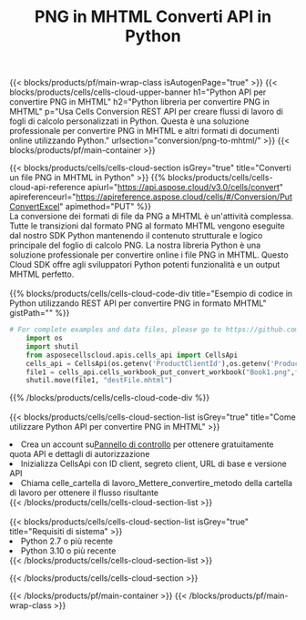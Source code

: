 ﻿---
title: PNG in MHTML Converti API in Python
description:  API cloud e SDK per Microsoft Excel e OpenOffice Calc. Converti foglio di calcolo in un altro file di formato.
url: /it/python/conversion/png-to-mhtml/
---
{{< blocks/products/pf/main-wrap-class isAutogenPage="true" >}}
{{< blocks/products/cells/cells-cloud-upper-banner h1="Python API per convertire PNG in MHTML" h2="Python libreria per convertire PNG in MHTML" p="Usa Cells Conversion REST API per creare flussi di lavoro di fogli di calcolo personalizzati in Python. Questa è una soluzione professionale per convertire PNG in MHTML e altri formati di documenti online utilizzando Python." urlsection="conversion/png-to-mhtml/" >}}
{{< blocks/products/pf/main-container >}}

{{< blocks/products/cells/cells-cloud-section isGrey="true" title="Converti un file PNG in MHTML in Python" >}}
{{% blocks/products/cells/cells-cloud-api-reference apiurl="https://api.aspose.cloud/v3.0/cells/convert" apireferenceurl="https://apireference.aspose.cloud/cells/#/Conversion/PutConvertExcel" apimethod="PUT" %}}
<br/>
La conversione dei formati di file da PNG a MHTML è un'attività complessa. Tutte le transizioni dal formato PNG al formato MHTML vengono eseguite dal nostro SDK Python mantenendo il contenuto strutturale e logico principale del foglio di calcolo PNG. La nostra libreria Python è una soluzione professionale per convertire online i file PNG in MHTML. Questo Cloud SDK offre agli sviluppatori Python potenti funzionalità e un output MHTML perfetto.
<br/>
<br/>
{{% blocks/products/cells/cells-cloud-code-div title="Esempio di codice in Python utilizzando REST API per convertire PNG in formato MHTML" gistPath="" %}}
 
```python
# For complete examples and data files, please go to https://github.com/aspose-cells-cloud/aspose-cells-cloud-python/
    import os
    import shutil
    from asposecellscloud.apis.cells_api import CellsApi
    cells_api = CellsApi(os.getenv('ProductClientId'),os.getenv('ProductClientSecret'))
    file1 = cells_api.cells_workbook_put_convert_workbook("Book1.png",format="mhtml")
    shutil.move(file1, "destFile.mhtml")     
```
 
{{% /blocks/products/cells/cells-cloud-code-div %}}
<br/>
<br/>
{{< blocks/products/cells/cells-cloud-section-list isGrey="true" title="Come utilizzare Python API per convertire PNG in MHTML" >}}
<li> Crea un account su<a href="https://dashboard.aspose.cloud/">Pannello di controllo</a> per ottenere gratuitamente quota API e dettagli di autorizzazione</li>
<li>Inizializza CellsApi con ID client, segreto client, URL di base e versione API</li>
<li>Chiama celle_cartella di lavoro_Mettere_convertire_metodo della cartella di lavoro per ottenere il flusso risultante</li>
{{< /blocks/products/cells/cells-cloud-section-list >}}
<br/>
<br/>
{{< blocks/products/cells/cells-cloud-section-list isGrey="true" title="Requisiti di sistema" >}}
<li>Python 2.7 o più recente</li>
<li>Python 3.10 o più recente</li>
{{< /blocks/products/cells/cells-cloud-section-list >}}

{{< /blocks/products/cells/cells-cloud-section >}}

{{< /blocks/products/pf/main-container >}}
{{< /blocks/products/pf/main-wrap-class >}}
